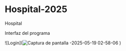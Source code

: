 # Hospital-2025
Hospital

Interfaz del programa


![Login](![Captura de pantalla -2025-05-19 02-58-06](https://github.com/user-attachments/assets/8209624c-ecb4-43b7-8782-180007b4eebd)
)
